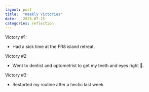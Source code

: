 ```yaml
---
layout: post
title:  "Weekly Victories"
date:   2025-07-25
categories: reflection
---
```


Victory #1:
- Had a sick time at the FR8 island retreat.

Victory #2:
- Went to dentist and optometrist to get my teeth and eyes right 💯.

Victory #3:
- Restarted my routine after a hectic last week.